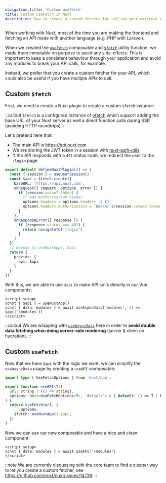 ```yaml
---
navigation.title: 'Custom useFetch'
title: Custom useFetch in Nuxt
description: How to create a custom fetcher for calling your external API in Nuxt 3.
---
```


When working with Nuxt, most of the time you are making the frontend and fetching an API made with another language (e.g. PHP with Laravel).

When we created the [`useFetch`](/docs/api/composables/use-fetch) composable and [`$fetch`](/docs/api/utils/dollarfetch) utility function, we made them immutable on purpose to avoid any side-effects. This is important to keep a consistent behaviour through your application and avoid any modules to break your API calls, for example.

Instead, we prefer that you create a custom fetcher for your API, which could also be useful if you have multiple APIs to call.

## Custom `$fetch`

First, we need to create a Nuxt plugin to create a custom `$fetch` instance.

::callout
`$fetch` is a configured instance of [ofetch](https://github.com/unjs/ofetch) which support adding the base URL of your Nuxt server as well a direct function calls during SSR (avoiding HTTP roundtrips).
::

Let's pretend here that:
- The main API is https://api.nuxt.com
- We are storing the JWT token in a session with [nuxt-auth-utils](https://github.com/atinux/nuxt-auth-utils)
- If the API responds with a `401` status code, we redirect the user to the `/login` page

```ts [plugins/api.ts]
export default defineNuxtPlugin(() => {
  const { session } = useUserSession()
  const $api = $fetch.create({
    baseURL: 'https://api.nuxt.com',
    onRequest({ request, options, error }) {
      if (session.value?.token) {
        // Add Authorization header
        options.headers = options.headers || {}
        options.headers.Authorization = `Bearer ${session.value?.token}`
      }
    },
    onResponseError({ response }) {
      if (response.status === 401) {
        return navigateTo('/login')
      }
    }
  })
  // Expose to useNuxtApp().$api
  return {
    provide: {
      api: $api
    }
  }
})
```

With this, we are able to use `$api` to make API calls directly in our Vue components:

```vue [app.vue]
<script setup>
const { $api } = useNuxtApp()
const { data: modules } = await useAsyncData('modules', () => $api('/modules'))
</script>
```

::callout
We are wrapping with [`useAsyncData`](/docs/api/composables/use-async-data) here in order to **avoid double data fetching when doing server-side rendering** (server & client on hydration).
::

## Custom `useFetch`

Now that we have `$api` with the logic we want, we can simplify the `useAsyncData` usage by creating a `useAPI` composable:

```ts [composables/useAPI.ts]
import type { UseFetchOptions } from 'nuxt/app';

export function useAPI<T>(
  url: string | (() => string),
  options: Omit<UseFetchOptions<T>, 'default'> & { default: () => T | Ref<T> },
) {
  return useFetch(url, {
    ...options,
    $fetch: useNuxtApp().$api,
  })
}
```

Now we can use our new composable and have a nice and clean component:

```vue [app.vue]
<script setup>
const { data: modules } = await useAPI('/modules')
</script>
```

::note
We are currently discussing with the core team to find a cleaner way to let you create a custom fetcher, see https://github.com/nuxt/nuxt/issues/14736.
::
